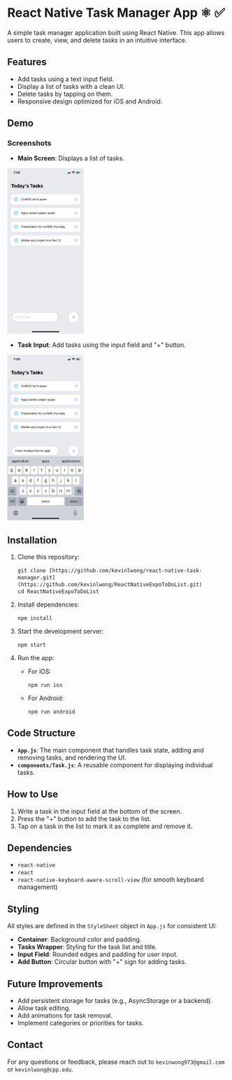 
# React Native Task Manager App ⚛ ✅

A simple task manager application built using React Native. This app allows users to create, view, and delete tasks in an intuitive interface.

## Features

- Add tasks using a text input field.
- Display a list of tasks with a clean UI.
- Delete tasks by tapping on them.
- Responsive design optimized for iOS and Android.

## Demo

### Screenshots
- **Main Screen**: Displays a list of tasks.
<img src="/todoList/assets/tasks.PNG" alt="Main Screen" width="175" />

- **Task Input**: Add tasks using the input field and "+" button.
<img src="/todoList/assets/taskinput.PNG" alt="Task Input" width="175" />

## Installation

1. Clone this repository:
   ```
   git clone [https://github.com/kevinlwong/react-native-task-manager.git](https://github.com/kevinlwong/ReactNativeExpoToDoList.git)
   cd ReactNativeExpoToDoList
   ```

2. Install dependencies:
   ```
   npm install
   ```

3. Start the development server:
   ```
   npm start
   ```

4. Run the app:
   - For iOS:
     ```
     npm run ios
     ```
   - For Android:
     ```
     npm run android
     ```

## Code Structure

- **`App.js`**: The main component that handles task state, adding and removing tasks, and rendering the UI.
- **`components/Task.js`**: A reusable component for displaying individual tasks.

## How to Use

1. Write a task in the input field at the bottom of the screen.
2. Press the "+" button to add the task to the list.
3. Tap on a task in the list to mark it as complete and remove it.

## Dependencies

- `react-native`
- `react`
- `react-native-keyboard-aware-scroll-view` (for smooth keyboard management)

## Styling

All styles are defined in the `StyleSheet` object in `App.js` for consistent UI:

- **Container**: Background color and padding.
- **Tasks Wrapper**: Styling for the task list and title.
- **Input Field**: Rounded edges and padding for user input.
- **Add Button**: Circular button with "+" sign for adding tasks.

## Future Improvements

- Add persistent storage for tasks (e.g., AsyncStorage or a backend).
- Allow task editing.
- Add animations for task removal.
- Implement categories or priorities for tasks.

## Contact

For any questions or feedback, please reach out to `kevinwong973@gmail.com` or `kevinlwong@cpp.edu`.
